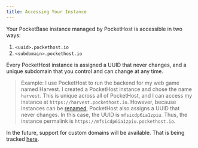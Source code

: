 ```yaml
---
title: Accessing Your Instance
---
```


Your PocketBase instance managed by PocketHost is accessible in two ways:

1. `<uuid>.pockethost.io`
2. `<subdomain>.pockethost.io`

Every PocketHost instance is assigned a UUID that never changes, and a unique subdomain that you control and can change at any time.

> Example: I use PocketHost to run the backend for my web game named Harvest. I created a PocketHost instance and chose the name `harvest`. This is unique across all of PocketHost, and I can access my instance at `https://harvest.pockethost.io`. However, because instances can be [renamed](./rename-instance.md), PocketHost also assigns a UUID that never changes. In this case, the UUID is `mfsicdp6ia1zpiu`. Thus, the instance permalink is `https://mfsicdp6ia1zpiu.pockethost.io`.

In the future, support for custom domains will be available. That is being tracked [here](https://github.com/benallfree/pockethost/issues/25).
